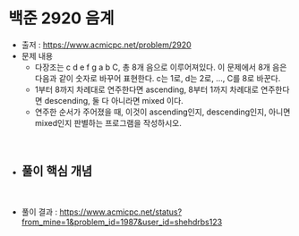 # 백준 2920 음계
- 출저 : https://www.acmicpc.net/problem/2920
- 문제 내용
  - 다장조는 c d e f g a b C, 총 8개 음으로 이루어져있다. 이 문제에서 8개 음은 다음과 같이 숫자로 바꾸어 표현한다. c는 1로, d는 2로, ..., C를 8로 바꾼다.
  - 1부터 8까지 차례대로 연주한다면 ascending, 8부터 1까지 차례대로 연주한다면 descending, 둘 다 아니라면 mixed 이다.
  - 연주한 순서가 주어졌을 때, 이것이 ascending인지, descending인지, 아니면 mixed인지 판별하는 프로그램을 작성하시오.

<br>

- 풀이 핵심 개념
  - 

<br>

- 풀이 결과 : https://www.acmicpc.net/status?from_mine=1&problem_id=1987&user_id=shehdrbs123